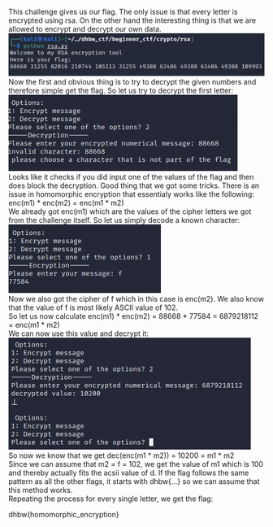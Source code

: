 This challenge gives us our flag. The only issue is that every letter is encrypted using rsa. On the other hand the interesting thing is that we are allowed to encrypt and decrypt our own data.   
![rsa](/images/rsa9.png?raw=true "rsa")  
Now the first and obvious thing is to try to decrypt the given numbers and therefore simple get the flag. So let us try to decrypt the first letter:  
![rsa](/images/rsa7.png?raw=true "rsa")  
Looks like it checks if you did input one of the values of the flag and then does block the decryption. Good thing that we got some tricks. There is an issue in homomorphic encryption that essentialy works like the following:  
enc(m1) * enc(m2) = enc(m1 * m2)  
We already got enc(m1) which are the values of the cipher letters we got from the challenge itself. So let us simply decode a known character:  
![rsa](/images/rsa8.png?raw=true "rsa")  
Now we also got the cipher of f which in this case is enc(m2). We also know that the value of f is most likely ASCII value of 102.  
So let us now calculate enc(m1) * enc(m2) = 88668 * 77584 = 6879218112 = enc(m1 * m2)  
We can now use this value and decrypt it:  
![rsa](/images/rsa6.png?raw=true "rsa")  
So now we know that we get dec(enc(m1 * m2)) = 10200 = m1 * m2  
Since we can assume that m2 = f = 102, we get the value of m1 which is 100 and thereby actually fits the acsii value of d. If the flag follows the same pattern as all the other flags, it starts with dhbw{...} so we can assume that this method works.   
Repeating the process for every single letter, we get the flag:  
  
dhbw{homomorphic_encryption}  

